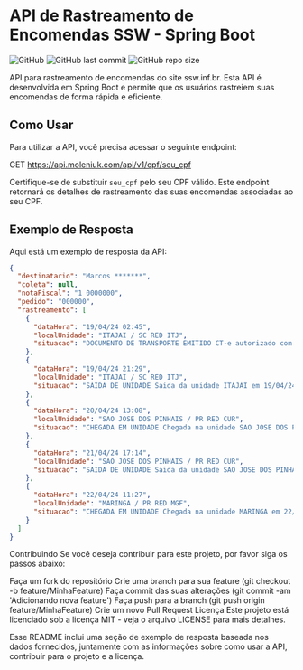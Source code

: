 # API de Rastreamento de Encomendas SSW - Spring Boot

![GitHub](https://img.shields.io/github/license/seu-usuario/api-rastreios-ssw-spring-boot)
![GitHub last commit](https://img.shields.io/github/last-commit/seu-usuario/api-rastreios-ssw-spring-boot)
![GitHub repo size](https://img.shields.io/github/repo-size/seu-usuario/api-rastreios-ssw-spring-boot)

API para rastreamento de encomendas do site ssw.inf.br. Esta API é desenvolvida em Spring Boot e permite que os usuários rastreiem suas encomendas de forma rápida e eficiente.

## Como Usar

Para utilizar a API, você precisa acessar o seguinte endpoint:

GET https://api.moleniuk.com/api/v1/cpf/seu_cpf

Certifique-se de substituir `seu_cpf` pelo seu CPF válido. Este endpoint retornará os detalhes de rastreamento das suas encomendas associadas ao seu CPF.

## Exemplo de Resposta

Aqui está um exemplo de resposta da API:

```json
{
  "destinatario": "Marcos *******",
  "coleta": null,
  "notaFiscal": "1 0000000",
  "pedido": "000000",
  "rastreamento": [
    {
      "dataHora": "19/04/24 02:45",
      "localUnidade": "ITAJAI / SC RED ITJ",
      "situacao": "DOCUMENTO DE TRANSPORTE EMITIDO CT-e autorizado com 1 volume e 0 Kg. Destino: PR/ARARUNA. Previsao de entrega: 24/04/24."
    },
    {
      "dataHora": "19/04/24 21:29",
      "localUnidade": "ITAJAI / SC RED ITJ",
      "situacao": "SAIDA DE UNIDADE Saida da unidade ITAJAI em 19/04/24, 21:29h. Previsao de chegada na unidade SAO JOSE DOS PINHAIS em 20/04/24, 01:29h."
    },
    {
      "dataHora": "20/04/24 13:08",
      "localUnidade": "SAO JOSE DOS PINHAIS / PR RED CUR",
      "situacao": "CHEGADA EM UNIDADE Chegada na unidade SAO JOSE DOS PINHAIS em 20/04/24, 13:08h."
    },
    {
      "dataHora": "21/04/24 17:14",
      "localUnidade": "SAO JOSE DOS PINHAIS / PR RED CUR",
      "situacao": "SAIDA DE UNIDADE Saida da unidade SAO JOSE DOS PINHAIS em 21/04/24, 17:14h. Previsao de chegada na unidade MARINGA em 22/04/24, 01:14h."
    },
    {
      "dataHora": "22/04/24 11:27",
      "localUnidade": "MARINGA / PR RED MGF",
      "situacao": "CHEGADA EM UNIDADE Chegada na unidade MARINGA em 22/04/24, 11:27h."
    }
  ]
}
```

Contribuindo
Se você deseja contribuir para este projeto, por favor siga os passos abaixo:

Faça um fork do repositório
Crie uma branch para sua feature (git checkout -b feature/MinhaFeature)
Faça commit das suas alterações (git commit -am 'Adicionando nova feature')
Faça push para a branch (git push origin feature/MinhaFeature)
Crie um novo Pull Request
Licença
Este projeto está licenciado sob a licença MIT - veja o arquivo LICENSE para mais detalhes.

Esse README inclui uma seção de exemplo de resposta baseada nos dados fornecidos, juntamente com as informações sobre como usar a API, contribuir para o projeto e a licença.
